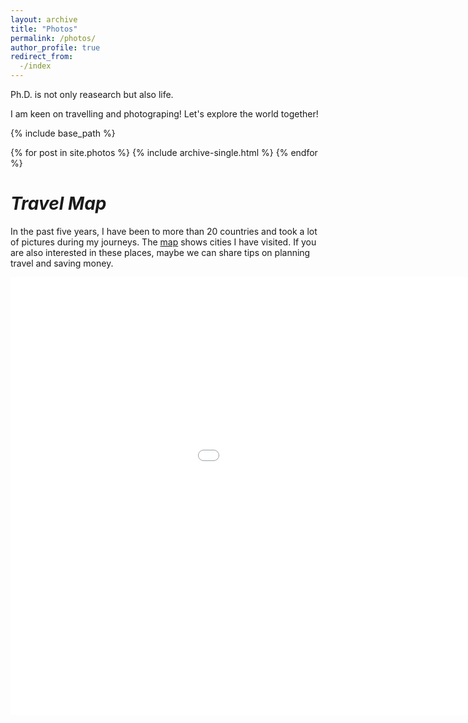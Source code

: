 ```yaml
---
layout: archive
title: "Photos"
permalink: /photos/
author_profile: true
redirect_from:
  -/index 
---
```



Ph.D. is not only reasearch but also life.

I am keen on travelling and photograping! Let's explore the world together!


{% include base_path %}


{% for post in site.photos %}
  {% include archive-single.html %}
{% endfor %}

*Travel Map*
======
In the past five years, I have been to more than 20 countries and took a lot of pictures during my journeys. The [map](https://mengyuanuk.github.io/talkmap.html)
shows cities I have visited. If you are also interested in these places, maybe we can share tips on planning travel and saving money. 
<iframe src="/talkmap/map.html" height="700" width="1200" style="border:none;"></iframe>
